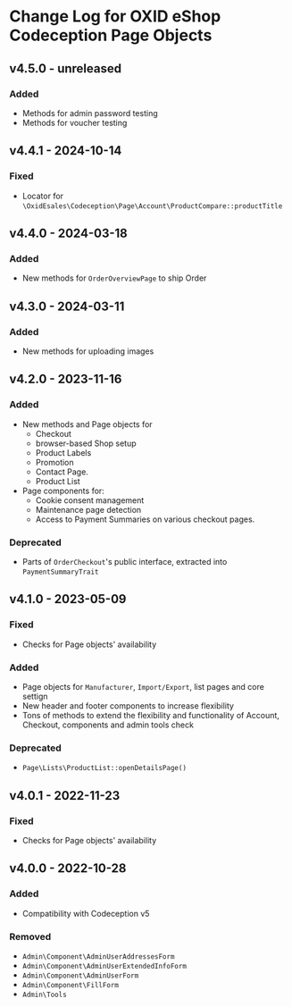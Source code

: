 # Change Log for OXID eShop Codeception Page Objects

## v4.5.0 - unreleased

### Added
- Methods for admin password testing
- Methods for voucher testing

## v4.4.1 - 2024-10-14

### Fixed
- Locator for `\OxidEsales\Codeception\Page\Account\ProductCompare::productTitle`

## v4.4.0 - 2024-03-18

### Added
- New methods for `OrderOverviewPage` to ship Order

## v4.3.0 - 2024-03-11

### Added
- New methods for uploading images

## v4.2.0 - 2023-11-16

### Added
- New methods and Page objects for 
  - Checkout
  - browser-based Shop setup
  - Product Labels
  - Promotion
  - Contact Page.
  - Product List
- Page components for:
  - Cookie consent management
  - Maintenance page detection
  - Access to Payment Summaries on various checkout pages.

### Deprecated
- Parts of `OrderCheckout`'s public interface, extracted into `PaymentSummaryTrait`

## v4.1.0 - 2023-05-09

### Fixed
- Checks for Page objects' availability

### Added
- Page objects for `Manufacturer`, `Import/Export`, list pages and core settign
- New header and footer components to increase flexibility 
- Tons of methods to extend the flexibility and functionality of Account, Checkout, components and admin tools check

### Deprecated
- `Page\Lists\ProductList::openDetailsPage()`

## v4.0.1 - 2022-11-23

### Fixed
- Checks for Page objects' availability

## v4.0.0 - 2022-10-28

### Added
- Compatibility with Codeception v5

### Removed
- `Admin\Component\AdminUserAddressesForm`
- `Admin\Component\AdminUserExtendedInfoForm`
- `Admin\Component\AdminUserForm`
- `Admin\Component\FillForm`
- `Admin\Tools`
